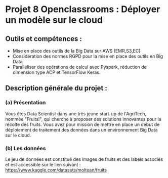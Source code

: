 # Projet 8 Openclassrooms : Déployer un modèle sur le cloud 

## Outils et compétences : 
- Mise en place des outils de la Big Data sur AWS (EMR,S3,EC)
- Considération des normes RGPD pour la mise en place des outils en Big Data
- Paralléliser des opérations de calcul avec Pyspark, réduction de dimension type ACP et TensorFlow Keras.
  
## Description générale du projet : 
### (a) Présentation
Vous êtes Data Scientist dans une très jeune start-up de l'AgriTech, nommée  "Fruits!", qui cherche à proposer des solutions innovantes pour la récolte des fruits. Vous avez pour mission de mettre en place un début de déploiement de traitement des données dans un environnement Big Data sur le cloud.

### (b) Les données 
Le jeu de données est constitué des images de fruits et des labels associés et est accessible sur le lien suivant : https://www.kaggle.com/datasets/moltean/fruits
